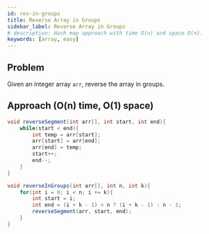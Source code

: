 ```yaml
---
id: rev-in-groups
title: Reverse Array in Groups
sidebar_label: Reverse Array in Groups
# description: Hash map approach with time O(n) and space O(n).
keywords: [array, easy]
---
```



## Problem
Given an integer array `arr`, reverse the array in groups.




## Approach (O(n) time, O(1) space)
```java title="Java"
void reverseSegment(int arr[], int start, int end){
    while(start < end){
        int temp = arr[start];
        arr[start] = arr[end];
        arr[end] = temp;
        start++;
        end--;
    }
}

void reverseInGroups(int arr[], int n, int k){
    for(int i = 0; i < n; i += k){     
        int start = i;
        int end = (i + k - 1) < n ? (i + k - 1) : n - 1;
        reverseSegment(arr, start, end);  
    }
}

